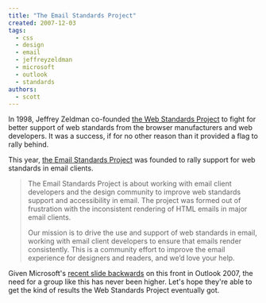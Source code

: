 ```yaml
---
title: "The Email Standards Project"
created: 2007-12-03
tags: 
  - css
  - design
  - email
  - jeffreyzeldman
  - microsoft
  - outlook
  - standards
authors: 
  - scott
---
```


In 1998, Jeffrey Zeldman co-founded [the Web Standards Project](http://www.webstandards.org/) to fight for better support of web standards from the browser manufacturers and web developers. It was a success, if for no other reason than it provided a flag to rally behind.

This year, [the Email Standards Project](http://www.email-standards.org/) was founded to rally support for web standards in email clients.

> The Email Standards Project is about working with email client developers and the design community to improve web standards support and accessibility in email. The project was formed out of frustration with the inconsistent rendering of HTML emails in major email clients.
> 
> Our mission is to drive the use and support of web standards in email, working with email client developers to ensure that emails render consistently. This is a community effort to improve the email experience for designers and readers, and we’d love your help.

Given Microsoft's [recent slide backwards](http://www.campaignmonitor.com/blog/archives/2007/01/microsoft_takes_email_design_b.html) on this front in Outlook 2007, the need for a group like this has never been higher. Let's hope they're able to get the kind of results the Web Standards Project eventually got.
